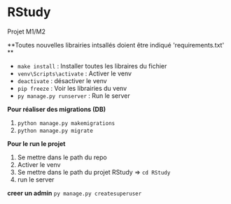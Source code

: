 # RStudy
Projet M1/M2

**Toutes nouvelles librairies intsallés doient être indiqué 'requirements.txt' **
- ```make install``` : Installer toutes les libraires du fichier
- ```venv\Scripts\activate``` : Activer le venv
- ```deactivate``` : désactiver le venv
- ```pip freeze``` : Voir les librairies du venv
- ```py manage.py runserver``` : Run le server


**Pour réaliser des migrations (DB)**
1. ```python manage.py makemigrations``` 
2. ```python manage.py migrate```

**Pour le run le projet**
1. Se mettre dans le path du repo 
2. Activer le venv
3. Se mettre dans le path du projet RStudy => ```cd RStudy```
4. run le server 

**creer un admin**
```py manage.py createsuperuser```
